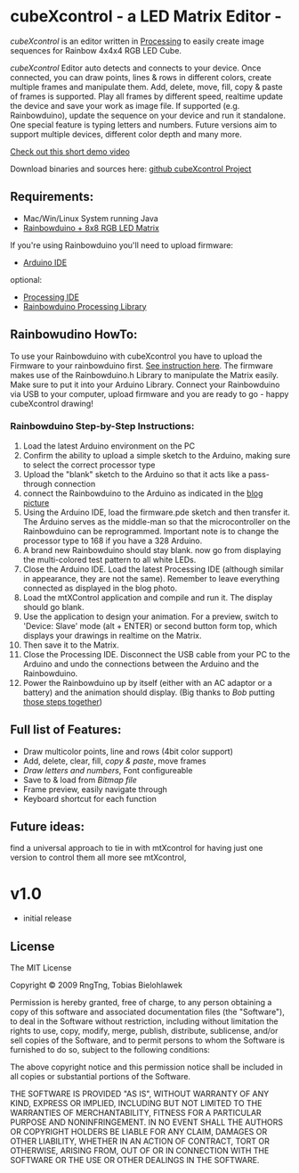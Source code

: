 # cubeXcontrol - a LED Matrix Editor -

*cubeXcontrol* is an editor written in [Processing](http://processing.org) to easily create image sequences for Rainbow 4x4x4 RGB LED Cube. 

*cubeXcontrol* Editor auto detects and connects to your device. Once connected, you can draw points, lines &amp; rows in different colors, create multiple frames and manipulate them. Add, delete, move, fill, copy &amp; paste of frames is supported. Play all frames by different speed, realtime update the device and save your work as image file. If supported (e.g. Rainbowduino), update the sequence on your device and run it standalone. One special feature is typing letters and numbers. Future versions aim to support multiple devices, different color depth and many more.

[Check out this short demo video](http://vimeo.com/18300458)

Download binaries and sources here: [github cubeXcontrol Project](https://github.com/rngtng/mtXcontrol/tree/cubeXcontrol)

## Requirements:
* Mac/Win/Linux System running Java
* [Rainbowduino + 8x8 RGB LED Matrix](http://www.seeedstudio.com/depot/rainbowduino-led-driver-platform-plug-and-shine-p-371.html)

If you're using Rainbowduino you'll need to upload firmware:

* [Arduino IDE](http://arduino.cc/en/Main/Software) 


optional:

* [Processing IDE](http://processing.org/download/)
* [Rainbowduino Processing Library](http://rngtng.github.com/rainbowduino)


## Rainbowudino HowTo:
To use your Rainbowduino with cubeXcontrol you have to upload the Firmware to your rainbowduino first. [See instruction here](http://www.rngtng.com/2009/06/25/rainbowduino-here-it-is-and-how-to-program-it).  The firmware makes use of the Rainbowduino.h Library to manipulate the Matrix easily. Make sure to put it into your Arduino Library. Connect your Rainbowduino via USB to your computer, upload firmware and you are ready to go - happy cubeXcontrol drawing!

### Rainbowduino Step-by-Step Instructions:
1. Load the latest Arduino environment on the PC
2. Confirm the ability to upload a simple sketch to the Arduino, making sure to select the correct processor type
3. Upload the "blank" sketch to the Arduino so that it acts like a pass-through connection
4. connect the Rainbowduino to the Arduino as indicated in the [blog picture](http://www.rngtng.com/2009/06/25/rainbowduino-here-it-is-and-how-to-program-it) 
5. Using the Arduino IDE, load the firmware.pde sketch and then transfer it. The Arduino serves as the middle-man so that the microcontroller on the Rainbowduino can be reprogrammed. Important note is to change the processor type to 168 if you have a 328 Arduino.
6. A brand new Rainbowduino should stay blank. now go from displaying the multi-colored test pattern to all white LEDs.
7. Close the Arduino IDE. Load the latest Processing IDE (although similar in appearance, they are not the same). Remember to leave everything connected as displayed in the blog photo.
8. Load the mtXControl application and compile and run it. The display should go blank.
9. Use the application to design your animation. For a preview, switch to 'Device: Slave' mode (alt + ENTER) or second button form top, which displays your drawings in realtime on the Matrix.
10. Then save it to the Matrix.
11. Close the Processing IDE. Disconnect the USB cable from your PC to the Arduino and undo the connections between the Arduino and the Rainbowduino.
12. Power the Rainbowduino up by itself (either with an AC adaptor or a battery) and the animation should display.
(Big thanks to *Bob* putting [those steps together](http://www.seeedstudio.com/forum/viewtopic.php?f=11&t=435&start=10))


## Full list of Features:

* Draw multicolor points, line and rows (4bit color support)
* Add, delete, clear, fill, *copy &amp; paste*, move frames
* *Draw letters and numbers*, Font configureable
* Save to &amp; load from *Bitmap file*
* Frame preview, easily navigate through
* Keyboard shortcut for each function
  

## Future ideas:
find a universal approach to tie in with mtXcontrol for having just one version to control
them all
more see mtXcontrol,

# v1.0
* initial release

## License
The MIT License

Copyright © 2009 RngTng, Tobias Bielohlawek

Permission is hereby granted, free of charge, to any person obtaining a copy of this software and associated documentation files (the "Software"), to deal in the Software without restriction, including without limitation the rights to use, copy, modify, merge, publish, distribute, sublicense, and/or sell copies of the Software, and to permit persons to whom the Software is furnished to do so, subject to the following conditions:

The above copyright notice and this permission notice shall be included in all copies or substantial portions of the Software.

THE SOFTWARE IS PROVIDED "AS IS", WITHOUT WARRANTY OF ANY KIND, EXPRESS OR IMPLIED, INCLUDING BUT NOT LIMITED TO THE WARRANTIES OF MERCHANTABILITY, FITNESS FOR A PARTICULAR PURPOSE AND NONINFRINGEMENT. IN NO EVENT SHALL THE AUTHORS OR COPYRIGHT HOLDERS BE LIABLE FOR ANY CLAIM, DAMAGES OR OTHER LIABILITY, WHETHER IN AN ACTION OF CONTRACT, TORT OR OTHERWISE, ARISING FROM, OUT OF OR IN CONNECTION WITH THE SOFTWARE OR THE USE OR OTHER DEALINGS IN THE SOFTWARE.
